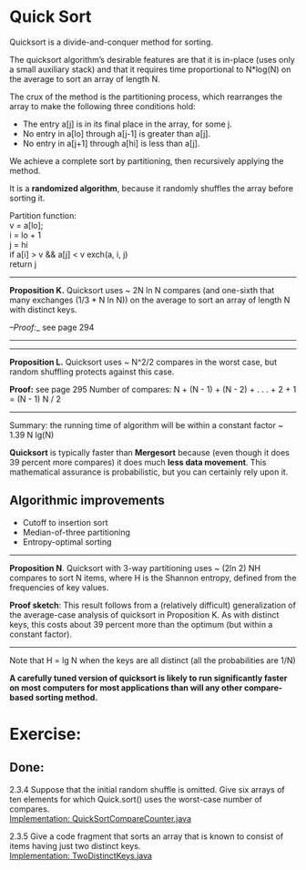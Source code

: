 # Quick Sort

Quicksort is a divide-and-conquer method for sorting.

The quicksort algorithm’s desirable features are that it is in-place
(uses only a small auxiliary stack) and that it requires time proportional
to N*log(N) on the average to sort an array of length N.

The crux of the method is the partitioning process, which rearranges
the array to make the following three conditions hold:

- The entry a[j] is in its final place in the array, for some j.
- No entry in a[lo] through a[j-1] is greater than a[j].
- No entry in a[j+1] through a[hi] is less than a[j].

We achieve a complete sort by partitioning, then recursively
applying the method.

It is a **randomized algorithm**, because it randomly shuffles
the array before sorting it.

Partition function:  
v = a[lo];  
i = lo + 1  
j = hi  
if a[i] > v && a[j] < v exch(a, i, j)  
return j


---
__Proposition K.__ Quicksort uses ~ 2N ln N compares (and one-sixth that
many exchanges (1/3 * N ln N)) on the average to sort an array of
length N with distinct keys.

_–Proof:__ see page 294
***

---
__Proposition L.__ Quicksort uses ~ N^2/2 compares in the worst case,
but random shuffling protects against this case.

__Proof:__ see page 295
Number of compares:
N + (N - 1) + (N - 2) + . . . + 2 + 1 = (N - 1) N / 2
***

Summary: the running time of algorithm will be within a constant factor
~ 1.39 N lg(N)

**Quicksort** is typically faster than **Mergesort** because
(even though it does 39 percent more compares) it does much **less data movement**.
This mathematical assurance is probabilistic, but you can certainly rely upon it.

## Algorithmic improvements

- Cutoff to insertion sort
- Median-of-three partitioning
- Entropy-optimal sorting

---
__Proposition N__. Quicksort with 3-way partitioning uses ~ (2ln 2) NH compares
to sort N items, where H is the Shannon entropy, defined from the frequencies
of key values.

__Proof sketch__: This result follows from a (relatively difficult) generalization
of the average-case analysis of quicksort in Proposition K. As with distinct keys,
this costs about 39 percent more than the optimum (but within a constant factor).
***

Note that H = lg N when the keys are all distinct (all the probabilities are 1/N)

**A carefully tuned version of quicksort is likely to run significantly faster on
most computers for most applications than will any other compare-based sorting method.**

# Exercise:

## Done:

2.3.4 Suppose that the initial random shuffle is omitted.
Give six arrays of ten elements for which Quick.sort() uses the worst-case number of compares.  
[Implementation: QuickSortCompareCounter.java](./exercises/QuickSortCompareCounter.java)

2.3.5 Give a code fragment that sorts an array that is known to consist of items having
just two distinct keys.  
[Implementation: TwoDistinctKeys.java](./exercises/TwoDistinctKeys.java)
